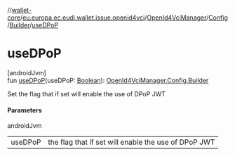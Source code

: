 //[wallet-core](../../../../../index.md)/[eu.europa.ec.eudi.wallet.issue.openid4vci](../../../index.md)/[OpenId4VciManager](../../index.md)/[Config](../index.md)/[Builder](index.md)/[useDPoP](use-d-po-p.md)

# useDPoP

[androidJvm]\
fun [useDPoP](use-d-po-p.md)(useDPoP: [Boolean](https://kotlinlang.org/api/latest/jvm/stdlib/kotlin/-boolean/index.html)): [OpenId4VciManager.Config.Builder](index.md)

Set the flag that if set will enable the use of DPoP JWT

#### Parameters

androidJvm

|         |                                                      |
|---------|------------------------------------------------------|
| useDPoP | the flag that if set will enable the use of DPoP JWT |
